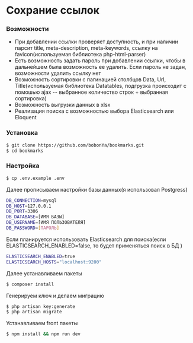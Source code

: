 # Сохрание ссылок

### Возможности
- При добавлении ссылки проверяет доступность, и при наличии парсит title, meta-description, meta-keywords, ссылку на favicon(используемая библиотека php-html-parser)
- Есть возможность задать пароль при добавлении ссылки, чтобы в дальнейшем была возможность ее удалить. Если пароль не задан, возможности удалить ссылку нет
- Возможность сортировки с пагинацией столбцов Data, Url, Title(используемая библиотека Datatables, подгрузка происходит с помошью ajax -- выбранное количество строк + выбранная сортировка)
- Возможность выгрузки данных в xlsx
- Реализация поиска с возможностью выбора Elasticsearch или Eloquent

### Установка

```sh
$ git clone https://github.com/bobonYa/bookmarks.git
$ cd bookmarks
```


### Настройка

```sh
$ cp .env.example .env
```
Далее прописываем настройки базы данных(я использовал Postgress)
```sh
DB_CONNECTION=mysql
DB_HOST=127.0.0.1
DB_PORT=3306
DB_DATABASE=[ИМЯ БАЗЫ]
DB_USERNAME=[ИМЯ ПОЛЬЗОВАТЕЛЯ]
DB_PASSWORD=[ПАРОЛЬ]
```

Если планируется использовать Elasticsearch для поиска(если ELASTICSEARCH_ENABLED=false, то будет применяться поиск в БД  )
```sh
ELASTICSEARCH_ENABLED=true
ELASTICSEARCH_HOSTS="localhost:9200"
```
Далее устанавливаем пакеты

```sh
$ composer install
```

Генерируем ключ и делаем миграцию
```sh
$ php artisan key:generate
$ php artisan migrate
```
Устанавливаем front пакеты
```sh
$ npm install && npm run dev
```
